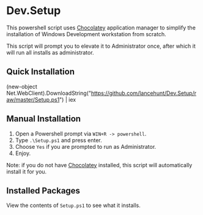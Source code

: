 Dev.Setup
=========

This powershell script uses [Chocolatey][choco] application manager to simplify the installation of Windows Development workstation from scratch.

This script will prompt you to elevate it to Administrator once, after which it will run all installs as administrator.

## Quick Installation

 (new-object Net.WebClient).DownloadString("https://github.com/lancehunt/Dev.Setup/raw/master/Setup.ps1") | iex

## Manual Installation

1. Open a Powershell prompt via `WIN+R -> powershell`.
2. Type `.\Setup.ps1` and press enter.
3. Choose `Yes` if you are prompted to run as Administrator.  
4. Enjoy.


Note: if you do not have [Chocolatey][choco] installed, this script will automatically install it for you.


## Installed Packages

View the contents of `Setup.ps1` to see what it installs.



[choco]: http://chocolatey.org/

